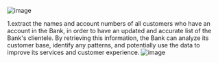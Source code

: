 

![image](https://github.com/AISHWARYA-THOMAS/MBA-BDM-/assets/125996803/5998a939-55db-4b21-b0d9-4901c74320f2)
							
1.extract the names and account numbers of all customers who have an account in the Bank, in order to have an updated and accurate list of the Bank's clientele. By retrieving this information, the Bank can analyze its customer base, identify any patterns, and potentially use the data to improve its services and customer experience.
![image](https://github.com/AISHWARYA-THOMAS/MBA-BDM-/assets/125996803/cd08e416-58f0-481a-aa8b-f7e84b452c8e)
